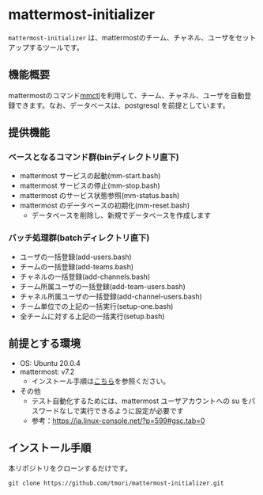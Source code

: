 # mattermost-initializer
`mattermost-initializer` は、mattermostのチーム、チャネル、ユーザをセットアップするツールです。

## 機能概要

mattermostのコマンド[mmctl](https://docs.mattermost.com/manage/mmctl-command-line-tool.html)を利用して、チーム、チャネル、ユーザを自動登録できます。なお、データベースは、postgresql を前提としています。

## 提供機能

### ベースとなるコマンド群(binディレクトリ直下)

* mattermost サービスの起動(mm-start.bash)
* mattermost サービスの停止(mm-stop.bash)
* mattermost のサービス状態参照(mm-status.bash)
* mattermost のデータベースの初期化(mm-reset.bash)
  * データベースを削除し、新規でデータベースを作成します

### バッチ処理群(batchディレクトリ直下)

* ユーザの一括登録(add-users.bash)
* チームの一括登録(add-teams.bash)
* チャネルの一括登録(add-channels.bash)
* チーム所属ユーザの一括登録(add-team-users.bash)
* チャネル所属ユーザの一括登録(add-channel-users.bash)
* チーム単位での上記の一括実行(setup-one.bash)
* 全チームに対する上記の一括実行(setup.bash)

## 前提とする環境

* OS: Ubuntu 20.0.4
* mattermost: v7.2
  * インストール手順は[こちら](https://qiita.com/kanetugu2018/items/51cdab279d81ae06aa70)を参照ください。
* その他
  * テスト自動化するためには、mattermost ユーザアカウントへの su をパスワードなしで実行できるように設定が必要です
  * 参考：https://ja.linux-console.net/?p=599#gsc.tab=0


## インストール手順

本リポジトリをクローンするだけです。

```
git clone https://github.com/tmori/mattermost-initializer.git
```

